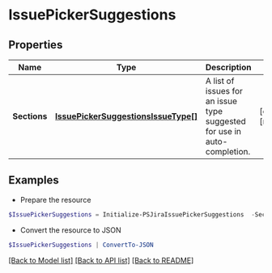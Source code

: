# IssuePickerSuggestions
## Properties

Name | Type | Description | Notes
------------ | ------------- | ------------- | -------------
**Sections** | [**IssuePickerSuggestionsIssueType[]**](IssuePickerSuggestionsIssueType.md) | A list of issues for an issue type suggested for use in auto-completion. | [optional] [readonly] 

## Examples

- Prepare the resource
```powershell
$IssuePickerSuggestions = Initialize-PSJiraIssuePickerSuggestions  -Sections null
```

- Convert the resource to JSON
```powershell
$IssuePickerSuggestions | ConvertTo-JSON
```

[[Back to Model list]](../README.md#documentation-for-models) [[Back to API list]](../README.md#documentation-for-api-endpoints) [[Back to README]](../README.md)

